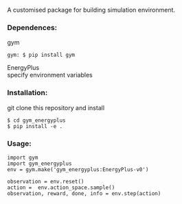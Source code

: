 A customised package for building simulation environment.  

### Dependences:  
gym  
```
gym: $ pip install gym  
```
EnergyPlus  
specify environment variables  

### Installation:  
git clone this repository and install  
```
$ cd gym_energyplus  
$ pip install -e .
```
### Usage:
```
import gym
import gym_energyplus
env = gym.make('gym_energyplus:EnergyPlus-v0')  

observation = env.reset()  
action =  env.action_space.sample()   
observation, reward, done, info = env.step(action)  
```
